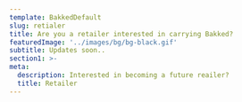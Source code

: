 ```yaml
---
template: BakkedDefault
slug: retialer
title: Are you a retailer interested in carrying Bakked?
featuredImage: '../images/bg/bg-black.gif'
subtitle: Updates soon..
section1: >-
meta:
  description: Interested in becoming a future reailer?
  title: Retailer
---
```

